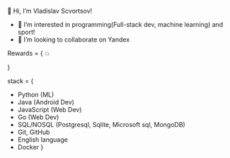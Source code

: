 👋 Hi, I’m Vladislav Scvortsov!
- 👀 I’m interested in programming(Full-stack dev, machine learning) and sport!
- 💞️ I’m looking to collaborate on Yandex

Rewards = {
💥

}

stack = {
- Python (ML)
- Java (Android Dev)
- JavaScript (Web Dev)
- Go (Web Dev)
- SQL/NOSQL (Postgresql, Sqlite, Microsoft sql, MongoDB)
- Git, GitHub
- English language
- Docker
  }
